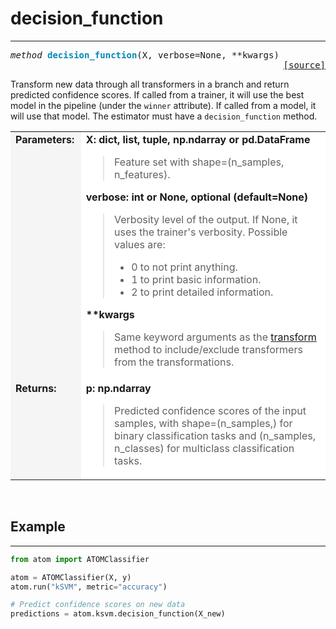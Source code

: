 # decision_function
-------------------

<pre><em>method</em> <strong style="color:#008AB8">decision_function</strong>(X, verbose=None, **kwargs) 
<div align="right"><a href="https://github.com/tvdboom/ATOM/blob/master/atom/basepredictor.py#L142">[source]</a></div></pre>
Transform new data through all transformers in a branch and return
predicted confidence scores. If called from a trainer, it will use the
best model in the pipeline (under the `winner` attribute). If called
from a model, it will use that model. The estimator must have a
<code>decision_function</code> method.
<table>
<tr>
<td width="15%" style="vertical-align:top; background:#F5F5F5;"><strong>Parameters:</strong></td>
<td width="75%" style="background:white;">
<strong>X: dict, list, tuple, np.ndarray or pd.DataFrame</strong>
<blockquote>
Feature set with shape=(n_samples, n_features).
</blockquote>
<strong>verbose: int or None, optional (default=None)</strong>
<blockquote>
Verbosity level of the output. If None, it uses the trainer's
verbosity. Possible values are:
<ul>
<li>0 to not print anything.</li>
<li>1 to print basic information.</li>
<li>2 to print detailed information.</li>
</ul>
</blockquote>
<strong>**kwargs</strong>
<blockquote>
Same keyword arguments as the <a href="../transform">transform</a> method to
include/exclude transformers from the transformations.
</blockquote>
</tr>
<tr>
<td width="15%" style="vertical-align:top; background:#F5F5F5;"><strong>Returns:</strong></td>
<td width="75%" style="background:white;">
<strong>p: np.ndarray</strong>
<blockquote>
Predicted confidence scores of the input samples, with shape=(n_samples,) for binary
classification tasks and (n_samples, n_classes) for multiclass classification tasks.
</blockquote>
</td>
</tr>
</table>
<br />


## Example
----------

```python
from atom import ATOMClassifier

atom = ATOMClassifier(X, y)
atom.run("kSVM", metric="accuracy")

# Predict confidence scores on new data
predictions = atom.ksvm.decision_function(X_new)
```